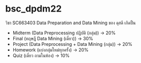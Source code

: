 # bsc_dpdm22
วิชา SC663403 Data Preparation and Data Mining ของ ดุสดี เกิดปั้น

- Midterm (Data Preprocessing ปฏิบัติ (กลุ่ม)) -> 20%
- Final (ทฤษฎี Data Mining (เดี่ยว)) -> 30%
- Project (Data Preprocessing + Data Mining (กลุ่ม)) -> 20%
- Homework (แบ่งกลุ่มใหม่ทุกครั้ง) -> 20%
- Quiz (เดี่ยว ถามในห้อง) -> 10%
